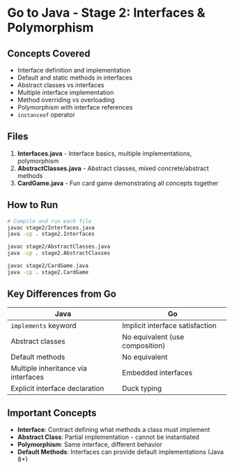 # Go to Java - Stage 2: Interfaces & Polymorphism

## Concepts Covered
- Interface definition and implementation
- Default and static methods in interfaces
- Abstract classes vs interfaces
- Multiple interface implementation
- Method overriding vs overloading
- Polymorphism with interface references
- `instanceof` operator

## Files
1. **Interfaces.java** - Interface basics, multiple implementations, polymorphism
2. **AbstractClasses.java** - Abstract classes, mixed concrete/abstract methods
3. **CardGame.java** - Fun card game demonstrating all concepts together

## How to Run

```bash
# Compile and run each file
javac stage2/Interfaces.java
java -cp . stage2.Interfaces

javac stage2/AbstractClasses.java
java -cp . stage2.AbstractClasses

javac stage2/CardGame.java
java -cp . stage2.CardGame
```

## Key Differences from Go

| Java | Go |
|------|----|
| `implements` keyword | Implicit interface satisfaction |
| Abstract classes | No equivalent (use composition) |
| Default methods | No equivalent |
| Multiple inheritance via interfaces | Embedded interfaces |
| Explicit interface declaration | Duck typing |

## Important Concepts
- **Interface**: Contract defining what methods a class must implement
- **Abstract Class**: Partial implementation - cannot be instantiated
- **Polymorphism**: Same interface, different behavior
- **Default Methods**: Interfaces can provide default implementations (Java 8+)